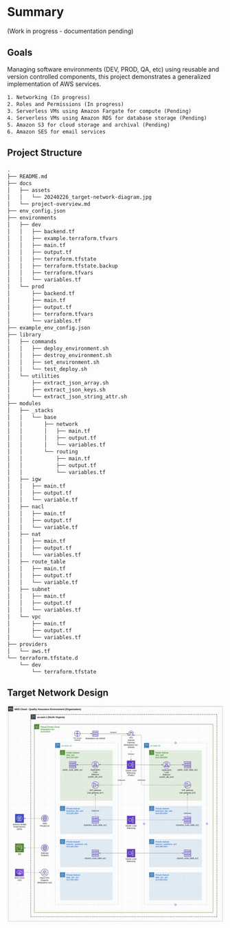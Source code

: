 # Summary 
(Work in progress - documentation pending)

## Goals
Managing software environments (DEV, PROD, QA, etc) using reusable and version controlled components, this project demonstrates a generalized implementation of AWS services.

    1. Networking (In progress)
    2. Roles and Permissions (In progress)
    3. Serverless VMs using Amazon Fargate for compute (Pending)
    4. Serverless VMs using Amazon RDS for database storage (Pending)
    5. Amazon S3 for cloud storage and archival (Pending)
    6. Amazon SES for email services 

## Project Structure
```
.
├── README.md
├── docs
│   ├── assets
│   │   └── 20240226_target-network-diagram.jpg
│   └── project-overview.md
├── env_config.json
├── environments
│   ├── dev
│   │   ├── backend.tf
│   │   ├── example.terraform.tfvars
│   │   ├── main.tf
│   │   ├── output.tf
│   │   ├── terraform.tfstate
│   │   ├── terraform.tfstate.backup
│   │   ├── terraform.tfvars
│   │   └── variables.tf
│   └── prod
│       ├── backend.tf
│       ├── main.tf
│       ├── output.tf
│       ├── terraform.tfvars
│       └── variables.tf
├── example_env_config.json
├── library
│   ├── commands
│   │   ├── deploy_environment.sh
│   │   ├── destroy_environment.sh
│   │   ├── set_environment.sh
│   │   └── test_deploy.sh
│   └── utilities
│       ├── extract_json_array.sh
│       ├── extract_json_keys.sh
│       └── extract_json_string_attr.sh
├── modules
│   ├── _stacks
│   │   └── base
│   │       ├── network
│   │       │   ├── main.tf
│   │       │   ├── output.tf
│   │       │   └── variables.tf
│   │       └── routing
│   │           ├── main.tf
│   │           ├── output.tf
│   │           └── variables.tf
│   ├── igw
│   │   ├── main.tf
│   │   ├── output.tf
│   │   └── variable.tf
│   ├── nacl
│   │   ├── main.tf
│   │   ├── output.tf
│   │   └── variable.tf
│   ├── nat
│   │   ├── main.tf
│   │   ├── output.tf
│   │   └── variables.tf
│   ├── route_table
│   │   ├── main.tf
│   │   ├── output.tf
│   │   └── variable.tf
│   ├── subnet
│   │   ├── main.tf
│   │   ├── output.tf
│   │   └── variables.tf
│   └── vpc
│       ├── main.tf
│       ├── output.tf
│       └── variables.tf
├── providers
│   └── aws.tf
└── terraform.tfstate.d
    └── dev
        └── terraform.tfstate

```

## Target Network Design
![Target Network Diagram](docs/20240226_target-network-diagram.jpg "Target Network Diagram")
